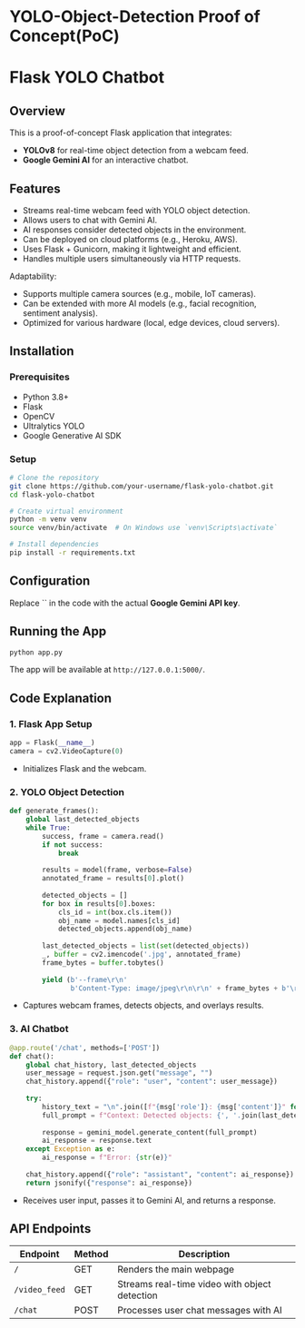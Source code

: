 # YOLO-Object-Detection Proof of Concept(PoC)

# Flask YOLO Chatbot

## Overview
This is a proof-of-concept Flask application that integrates:
- **YOLOv8** for real-time object detection from a webcam feed.
- **Google Gemini AI** for an interactive chatbot.

## Features
- Streams real-time webcam feed with YOLO object detection.
- Allows users to chat with Gemini AI.
- AI responses consider detected objects in the environment.
- Can be deployed on cloud platforms (e.g., Heroku, AWS).
- Uses Flask + Gunicorn, making it lightweight and efficient.
- Handles multiple users simultaneously via HTTP requests.

Adaptability:
  - Supports multiple camera sources (e.g., mobile, IoT cameras).
  - Can be extended with more AI models (e.g., facial recognition, sentiment analysis).
  - Optimized for various hardware (local, edge devices, cloud servers).

## Installation
### Prerequisites
- Python 3.8+
- Flask
- OpenCV
- Ultralytics YOLO
- Google Generative AI SDK

### Setup
```bash
# Clone the repository
git clone https://github.com/your-username/flask-yolo-chatbot.git
cd flask-yolo-chatbot

# Create virtual environment
python -m venv venv
source venv/bin/activate  # On Windows use `venv\Scripts\activate`

# Install dependencies
pip install -r requirements.txt
```

## Configuration
Replace `` in the code with the actual **Google Gemini API key**.

## Running the App
```bash
python app.py
```
The app will be available at `http://127.0.0.1:5000/`.

## Code Explanation
### 1. Flask App Setup
```python
app = Flask(__name__)
camera = cv2.VideoCapture(0)
```
- Initializes Flask and the webcam.

### 2. YOLO Object Detection
```python
def generate_frames():
    global last_detected_objects
    while True:
        success, frame = camera.read()
        if not success:
            break
        
        results = model(frame, verbose=False)
        annotated_frame = results[0].plot()
        
        detected_objects = []
        for box in results[0].boxes:
            cls_id = int(box.cls.item())
            obj_name = model.names[cls_id]
            detected_objects.append(obj_name)
        
        last_detected_objects = list(set(detected_objects))
        _, buffer = cv2.imencode('.jpg', annotated_frame)
        frame_bytes = buffer.tobytes()
        
        yield (b'--frame\r\n'
               b'Content-Type: image/jpeg\r\n\r\n' + frame_bytes + b'\r\n')
```
- Captures webcam frames, detects objects, and overlays results.

### 3. AI Chatbot
```python
@app.route('/chat', methods=['POST'])
def chat():
    global chat_history, last_detected_objects
    user_message = request.json.get("message", "")
    chat_history.append({"role": "user", "content": user_message})
    
    try:
        history_text = "\n".join([f"{msg['role']}: {msg['content']}" for msg in chat_history[-4:]])
        full_prompt = f"Context: Detected objects: {', '.join(last_detected_objects) if last_detected_objects else 'none'}\n\nConversation:\n{history_text}\n\nNew Message: {user_message}\nProvide a helpful response:"
        
        response = gemini_model.generate_content(full_prompt)
        ai_response = response.text
    except Exception as e:
        ai_response = f"Error: {str(e)}"
    
    chat_history.append({"role": "assistant", "content": ai_response})
    return jsonify({"response": ai_response})
```
- Receives user input, passes it to Gemini AI, and returns a response.

## API Endpoints
| Endpoint       | Method | Description |
|---------------|--------|-------------|
| `/`           | GET    | Renders the main webpage |
| `/video_feed` | GET    | Streams real-time video with object detection |
| `/chat`       | POST   | Processes user chat messages with AI |


